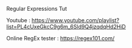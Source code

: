 Regular Expressions Tut

Youtube : https://www.youtube.com/playlist?list=PL4cUxeGkcC9g6m_6Sld9Q4jzqdqHd2HiD

Online RegEx tester : https://regex101.com/
